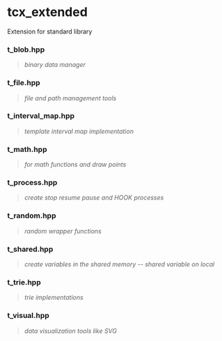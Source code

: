 # tcx_extended
Extension for standard library


### t_blob.hpp
> *binary data manager*
### t_file.hpp
> *file and path management tools*
### t_interval_map.hpp
> *template interval map implementation*
### t_math.hpp
> *for math functions and draw points*
### t_process.hpp
> *create stop resume pause and HOOK processes*
### t_random.hpp
> *random wrapper functions*
### t_shared.hpp
> *create variables in the shared memory -- shared variable on local*
### t_trie.hpp
> *trie implementations*
### t_visual.hpp
> *data visualization tools like SVG*